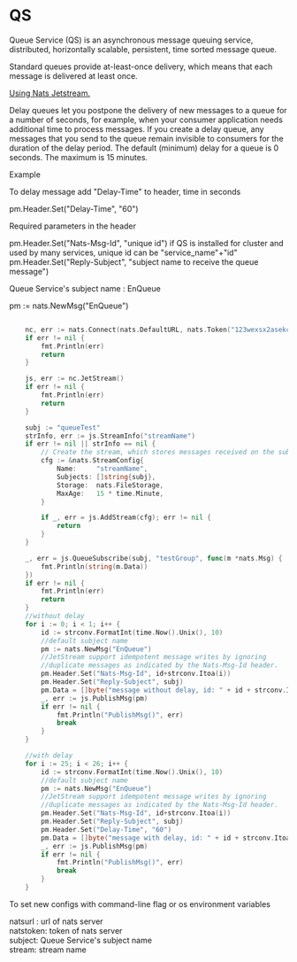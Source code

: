 # QS
Queue Service (QS) is an asynchronous message queuing service, distributed, horizontally scalable, persistent, time sorted message queue.

Standard queues provide at-least-once delivery, which means that each message is delivered at least once.

[Using Nats Jetstream.](https://nats.io)

Delay queues let you postpone the delivery of new messages to a queue for a number of seconds, for example, when your consumer application needs additional time to process messages. If you create a delay queue, any messages that you send to the queue remain invisible to consumers for the duration of the delay period. The default (minimum) delay for a queue is 0 seconds. The maximum is 15 minutes. 


Example

To delay message add "Delay-Time" to header, time in seconds

pm.Header.Set("Delay-Time", "60")

Required parameters in the header

pm.Header.Set("Nats-Msg-Id", "unique id")  if QS is installed for cluster and used by many services, unique id can be "service_name"+"id"  
pm.Header.Set("Reply-Subject", "subject name to receive the queue message")

Queue Service's subject name : EnQueue

pm := nats.NewMsg("EnQueue")


```GO

	nc, err := nats.Connect(nats.DefaultURL, nats.Token("123wexsx2asekcijyc"))
	if err != nil {
		fmt.Println(err)
		return
	}

	js, err := nc.JetStream()
	if err != nil {
		fmt.Println(err)
		return
	}

	subj := "queueTest"
	strInfo, err := js.StreamInfo("streamName")
	if err != nil || strInfo == nil {
		// Create the stream, which stores messages received on the subject.
		cfg := &nats.StreamConfig{
			Name:     "streamName",
			Subjects: []string{subj},
			Storage:  nats.FileStorage,
			MaxAge:   15 * time.Minute,
		}

		if _, err = js.AddStream(cfg); err != nil {
			return
		}
	}

	_, err = js.QueueSubscribe(subj, "testGroup", func(m *nats.Msg) {
		fmt.Println(string(m.Data))
	})
	if err != nil {
		fmt.Println(err)
		return
	}
	//without delay
	for i := 0; i < 1; i++ {
		id := strconv.FormatInt(time.Now().Unix(), 10)
		//default subject name
		pm := nats.NewMsg("EnQueue")
		//JetStream support idempotent message writes by ignoring
		//duplicate messages as indicated by the Nats-Msg-Id header.
		pm.Header.Set("Nats-Msg-Id", id+strconv.Itoa(i))
		pm.Header.Set("Reply-Subject", subj)
		pm.Data = []byte("message without delay, id: " + id + strconv.Itoa(i))
		_, err := js.PublishMsg(pm)
		if err != nil {
			fmt.Println("PublishMsg()", err)
			break
		}
	}

	//with delay
	for i := 25; i < 26; i++ {
		id := strconv.FormatInt(time.Now().Unix(), 10)
		//default subject name
		pm := nats.NewMsg("EnQueue")
		//JetStream support idempotent message writes by ignoring
		//duplicate messages as indicated by the Nats-Msg-Id header.
		pm.Header.Set("Nats-Msg-Id", id+strconv.Itoa(i))
		pm.Header.Set("Reply-Subject", subj)
		pm.Header.Set("Delay-Time", "60")
		pm.Data = []byte("message with delay, id: " + id + strconv.Itoa(i))
		_, err := js.PublishMsg(pm)
		if err != nil {
			fmt.Println("PublishMsg()", err)
			break
		}
	}

```


To set new configs with command-line flag or os environment variables 

natsurl : url of nats server  
natstoken: token of nats server  
subject: Queue Service's subject name  
stream: stream name